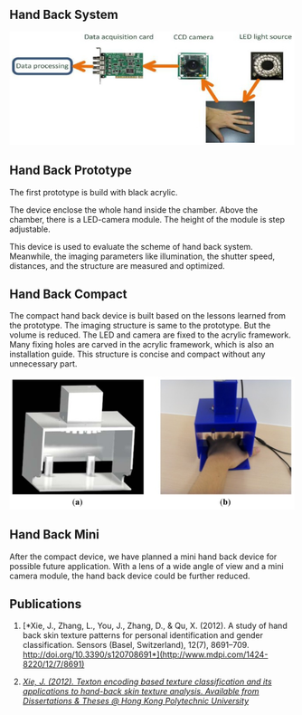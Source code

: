 ## Hand Back System ##

![](/images/system-in-paper.jpg)

## Hand Back Prototype ##

The first prototype is build with black acrylic.

The device enclose the whole hand inside the chamber. Above the chamber, there is a LED-camera module. The height of the module is step adjustable.

This device is used to evaluate the scheme of hand back system. Meanwhile, the imaging parameters like illumination, the shutter speed, distances, and the structure are measured and optimized.

## Hand Back Compact ##

The compact hand back device is built based on the lessons learned from the prototype. The imaging structure is same to the prototype. But the volume is reduced. The LED and camera are fixed to the acrylic framework. Many fixing holes are carved in the acrylic framework, which is also an installation guide. This structure is concise and compact without any unnecessary part.

![](/images/device-in-paper.jpg)

## Hand Back Mini ##

After the compact device, we have planned a mini hand back device for possible future application. With a lens of a wide angle of view and a mini camera module, the hand back device could be further reduced.

## Publications ##

1. [*Xie, J., Zhang, L., You, J., Zhang, D., & Qu, X. (2012). A study of hand back skin texture patterns for personal identification and gender classification. Sensors (Basel, Switzerland), 12(7), 8691–709. http://doi.org/10.3390/s120708691*](http://www.mdpi.com/1424-8220/12/7/8691)

2. [*Xie, J. (2012). Texton encoding based texture classification and its applications to hand-back skin texture analysis. Available from Dissertations & Theses @ Hong Kong Polytechnic University*](http://repository.lib.polyu.edu.hk/jspui/handle/10397/5697)
